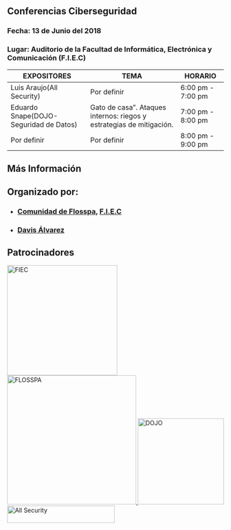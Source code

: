 
## Conferencias Ciberseguridad

### Fecha: 13 de Junio del 2018
### Lugar: Auditorio de la Facultad de Informática, Electrónica y Comunicación (F.I.E.C)

|        EXPOSITORES    |                                TEMA                                        | HORARIO  |
|-----------------------|----------------------------------------------------------------------------|----------|
| Luis Araujo(All Security)           | Por definir |6:00 pm - 7:00 pm          |
| Eduardo Snape(DOJO-Seguridad de Datos)         | Gato de casa”. Ataques internos: riegos y estrategias de mitigación.       |7:00 pm - 8:00 pm                                                    |7:00 pm - 8:00 pm          |
| Por definir           | Por definir                                                                |8:00 pm - 9:00 pm          |

## Más Información


## Organizado por:

- ### [Comunidad de Flosspa](https://floss-pa.net/),  [F.I.E.C](http://fiec.up.ac.pa/)
- ### [Davis Álvarez](https://twitter.com/davisclick)

## Patrocinadores
<a href="http://fiec.up.ac.pa/" target="_blank">
<img border="0" alt="FIEC" src="https://pbs.twimg.com/profile_images/669533521921204225/AXQ3oaui_400x400.png" width="256" height="256">
</a>

<a href="https://floss-pa.net/" target="_blank">
<img border="0" alt="FLOSSPA" src="https://pbs.twimg.com/profile_images/852597051808522240/5iJqsWQL_400x400.jpg" width="300" height="300">
</a>

<a href="http://dojoseguridaddedatos.com/" target="_blank">
<img border="0" alt="DOJO" src="https://scontent.fpac1-2.fna.fbcdn.net/v/t1.0-1/p200x200/27459523_1611711122250041_5051983046932685872_n.jpg?_nc_cat=0&oh=6962b6b4b88d1a2d26d722272f3c5671&oe=5B995750" width="200" height="200">
</a>

<a href="http://allsecurity.org/" target="_blank">
<img border="0" alt="All Security" src="https://i2.wp.com/allsecurity.org/wp-content/uploads/2018/03/logo250x40.png" width="250" height="40">
</a>
